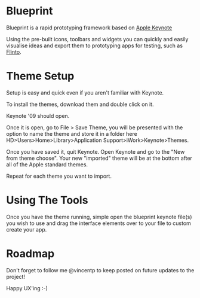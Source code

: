 Blueprint
=========

Blueprint is a rapid prototyping framework based on [Apple Keynote](http://www.apple.com/uk/iwork/keynote/)

Using the pre-built icons, toolbars and widgets you can quickly and easily visualise ideas and export them to prototyping apps for testing, such as [Flinto](https://www.flinto.com).

Theme Setup
=========

Setup is easy and quick even if you aren't familiar with Keynote.

To install the themes, download them and double click on it. 

Keynote '09 should open.

Once it is open, go to File > Save Theme, you will be presented with the option to name the theme and store it in a folder here HD>Users>Home>Library>Application Support>iWork>Keynote>Themes.

Once you have saved it, quit Keynote. Open Keynote and go to the "New from theme choose". Your new "imported" theme will be at the bottom after all of the Apple standard themes.

Repeat for each theme you want to import.

Using The Tools
=========
Once you have the theme running, simple open the blueprint keynote file(s) you wish to use and drag the interface elements over to your file to custom create your app.

Roadmap
=========
Don't forget to follow me @vincentp to keep posted on future updates to the project!

Happy UX'ing :-)
